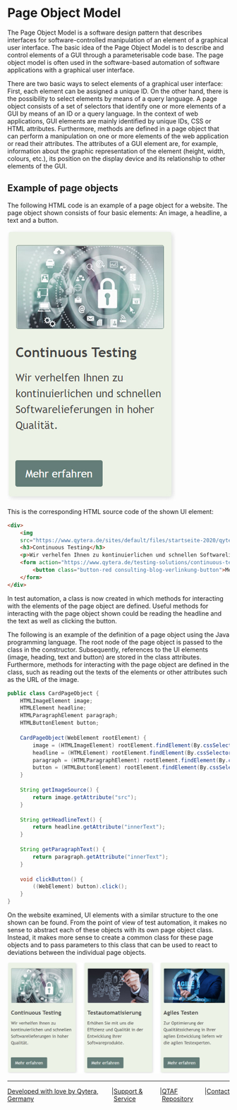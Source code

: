 # Page Object Model

The Page Object Model is a software design pattern that describes interfaces for software-controlled manipulation of an element of a graphical user interface. The basic idea of the Page Object Model is to describe and control elements of a GUI through a parameterisable code base. The page object model is often used in the software-based automation of software applications with a graphical user interface.

There are two basic ways to select elements of a graphical user interface: First, each element can be assigned a unique ID. On the other hand, there is the possibility to select elements by means of a query language. A page object consists of a set of selectors that identify one or more elements of a GUI by means of an ID or a query language. In the context of web applications, GUI elements are mainly identified by unique IDs, CSS or HTML attributes. Furthermore, methods are defined in a page object that can perform a manipulation on one or more elements of the web application or read their attributes. The attributes of a GUI element are, for example, information about the graphic representation of the element (height, width, colours, etc.), its position on the display device and its relationship to other elements of the GUI.

## Example of page objects

The following HTML code is an example of a page object for a website. The page object shown consists of four basic elements: An image, a headline, a text and a button.

<img src="../../assets/images/qtaf/page_objects/ui_page_object.jpg" />

This is the corresponding HTML source code of the shown UI element:

```html
<div>
	<img
	src="https://www.qytera.de/sites/default/files/startseite-2020/qytera-testmanagement-300-169.jpg" alt="" class="startseite-saeulen-logo" />
	<h3>Continuous Testing</h3>
	<p>Wir verhelfen Ihnen zu kontinuierlichen und schnellen Softwarelieferungen in hoher Qualität.</p>
	<form action="https://www.qytera.de/testing-solutions/continuous-testing" method="get">
		<button class="button-red consulting-blog-verlinkung-button">Mehr erfahren</button>
	</form>
</div>
```

In test automation, a class is now created in which methods for interacting with the elements of the page object are defined. Useful methods for interacting with the page object shown could be reading the headline and the text as well as clicking the button.

The following is an example of the definition of a page object using the Java programming language. The root node of the page object is passed to the class in the constructor. Subsequently, references to the UI elements (image, heading, text and button) are stored in the class attributes. Furthermore, methods for interacting with the page object are defined in the class, such as reading out the texts of the elements or other attributes such as the URL of the image.

```java
public class CardPageObject {
    HTMLImageElement image;
    HTMLElement headline;
    HTMLParagraphElement paragraph;
    HTMLButtonElement button;

    CardPageObject(WebElement rootElement) {
        image = (HTMLImageElement) rootElement.findElement(By.cssSelector("img.startseite-saeulen-logo"));
        headline = (HTMLElement) rootElement.findElement(By.cssSelector("h3"));
        paragraph = (HTMLParagraphElement) rootElement.findElement(By.cssSelector("p"));
        button = (HTMLButtonElement) rootElement.findElement(By.cssSelector("button.button-red"));
    }

    String getImageSource() {
        return image.getAttribute("src");
    }

    String getHeadlineText() {
        return headline.getAttribute("innerText");
    }

    String getParagraphText() {
        return paragraph.getAttribute("innerText");
    }

    void clickButton() {
        ((WebElement) button).click();
    }
}
```

On the website examined, UI elements with a similar structure to the one shown can be found.
From the point of view of test automation, it makes no sense to abstract each of these objects
with its own page object class. Instead, it makes more sense to create a common class for these
page objects and to pass parameters to this class that can be used to react to deviations between
the individual page objects.

<img src="../../assets/images/qtaf/page_objects/ui_page_objects.jpg" />

<hr>
<div style="display: flex; flex-direction: row; justify-content: space-between">
  <a href="https://www.qytera.de" target="_blank">Developed with love by Qytera, Germany</a>
  <span>|</span>
  <a href="https://www.qytera.de/testautomatisierung-workshop" target="_blank">Support & Service</a>
  <span>|</span>
  <a href="https://github.com/Qytera-Gmbh/QTAF" target="_blank">QTAF Repository</a>
  <span>|</span>
  <a href="https://www.qytera.de/kontakt" target="_blank">Contact</a><br>
</div>
